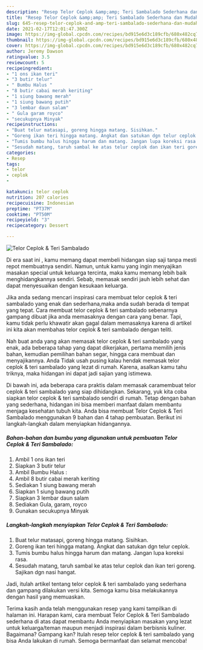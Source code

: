 ```yaml
---
description: "Resep Telor Ceplok &amp;amp; Teri Sambalado Sederhana dan Mudah Dibuat"
title: "Resep Telor Ceplok &amp;amp; Teri Sambalado Sederhana dan Mudah Dibuat"
slug: 645-resep-telor-ceplok-and-amp-teri-sambalado-sederhana-dan-mudah-dibuat
date: 2021-02-17T12:01:47.300Z
image: https://img-global.cpcdn.com/recipes/bd915e6d3c189cfb/680x482cq70/telor-ceplok-teri-sambalado-foto-resep-utama.jpg
thumbnail: https://img-global.cpcdn.com/recipes/bd915e6d3c189cfb/680x482cq70/telor-ceplok-teri-sambalado-foto-resep-utama.jpg
cover: https://img-global.cpcdn.com/recipes/bd915e6d3c189cfb/680x482cq70/telor-ceplok-teri-sambalado-foto-resep-utama.jpg
author: Jeremy Dawson
ratingvalue: 3.5
reviewcount: 5
recipeingredient:
- "1 ons ikan teri"
- "3 butir telur"
- " Bumbu Halus "
- "8 butir cabai merah keriting"
- "1 siung bawang merah"
- "1 siung bawang putih"
- "3 lembar daun salam"
- " Gula garam royco"
- "secukupnya Minyak"
recipeinstructions:
- "Buat telur matasapi, goreng hingga matang. Sisihkan."
- "Goreng ikan teri hingga matang. Angkat dan satukan dgn telur ceplok."
- "Tumis bumbu halus hingga harum dan matang. Jangan lupa koreksi rasa."
- "Sesudah matang, taruh sambal ke atas telur ceplok dan ikan teri goreng. Sajikan dgn nasi hangat."
categories:
- Resep
tags:
- telor
- ceplok
- 

katakunci: telor ceplok  
nutrition: 207 calories
recipecuisine: Indonesian
preptime: "PT37M"
cooktime: "PT50M"
recipeyield: "3"
recipecategory: Dessert

---
```



![Telor Ceplok &amp; Teri Sambalado](https://img-global.cpcdn.com/recipes/bd915e6d3c189cfb/680x482cq70/telor-ceplok-teri-sambalado-foto-resep-utama.jpg)

Di era  saat ini , kamu memang dapat membeli hidangan siap saji tanpa mesti repot membuatnya sendiri. Namun, untuk kamu yang ingin menyajikan masakan special untuk keluarga tercinta, maka kamu memang lebih baik menghidangkannya sendiri. Sebab, memasak sendiri jauh lebih sehat dan dapat menyesuaikan dengan kesukaan keluarga.

Jika anda sedang mencari inspirasi cara membuat telor ceplok &amp; teri sambalado yang enak dan sederhana,maka anda sudah berada di tempat yang tepat. Cara membuat telor ceplok &amp; teri sambalado  sebenarnya gampang dibuat jika anda memasaknya dengan cara yang benar. Tapi, kamu tidak perlu khawatir akan gagal dalam memasaknya 
karena di artikel ini kita akan membahas telor ceplok &amp; teri sambalado dengan teliti.  



Nah buat anda yang akan memasak telor ceplok &amp; teri sambalado yang enak, ada beberapa tahap yang dapat dikerjakan, pertama memilih jenis bahan, kemudian pemilihan bahan segar, hingga cara membuat dan menyajikannya. Anda Tidak usah pusing kalau hendak memasak telor ceplok &amp; teri sambalado yang lezat di rumah. Karena, asalkan kamu  tahu triknya, maka hidangan ini dapat jadi sajian yang istimewa.

Di bawah ini, ada beberapa cara praktis  dalam memasak caramembuat telor ceplok &amp; teri sambalado yang siap dihidangkan. Sekarang, yuk kita coba siapkan telor ceplok &amp; teri sambalado sendiri di rumah. Tetap dengan bahan yang sederhana, hidangan ini bisa memberi manfaat dalam membantu menjaga kesehatan tubuh kita. Anda bisa membuat Telor Ceplok &amp; Teri Sambalado menggunakan 9 bahan dan 4 tahap pembuatan. Berikut ini langkah-langkah dalam menyiapkan hidangannya.

<!--inarticleads1-->

##### Bahan-bahan dan bumbu yang digunakan untuk pembuatan Telor Ceplok &amp; Teri Sambalado:

1. Ambil 1 ons ikan teri
1. Siapkan 3 butir telur
1. Ambil  Bumbu Halus :
1. Ambil 8 butir cabai merah keriting
1. Sediakan 1 siung bawang merah
1. Siapkan 1 siung bawang putih
1. Siapkan 3 lembar daun salam
1. Sediakan  Gula, garam, royco
1. Gunakan secukupnya Minyak




<!--inarticleads2-->

##### Langkah-langkah menyiapkan Telor Ceplok &amp; Teri Sambalado:

1. Buat telur matasapi, goreng hingga matang. Sisihkan.
1. Goreng ikan teri hingga matang. Angkat dan satukan dgn telur ceplok.
1. Tumis bumbu halus hingga harum dan matang. Jangan lupa koreksi rasa.
1. Sesudah matang, taruh sambal ke atas telur ceplok dan ikan teri goreng. Sajikan dgn nasi hangat.




Jadi, itulah artikel tentang  telor ceplok &amp; teri sambalado  yang sederhana dan gampang dilakukan versi kita. Semoga kamu bisa melakukannya dengan hasil yang memuaskan. 

Terima kasih anda telah menggunakan resep yang kami tampilkan di halaman ini. Harapan kami, cara membuat  Telor Ceplok &amp; Teri Sambalado sederhana di atas dapat membantu Anda menyiapkan masakan yang lezat untuk keluarga/teman maupun menjadi inspirasi dalam berbisnis kuliner. Bagaimana? Gampang kan? Itulah resep telor ceplok &amp; teri sambalado yang bisa Anda lakukan di rumah. Semoga bermanfaat dan selamat mencoba!

